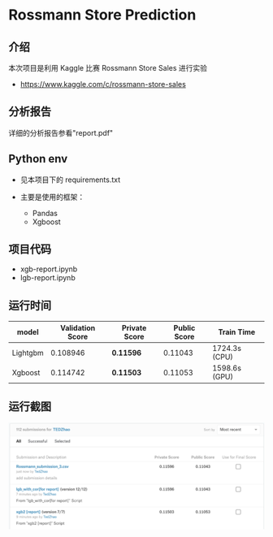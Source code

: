 # Rossmann Store Prediction

## 介绍

本次项目是利用 Kaggle 比赛 Rossmann Store Sales 进行实验
- https://www.kaggle.com/c/rossmann-store-sales


## 分析报告
详细的分析报告参看"report.pdf"

## Python env

- 见本项目下的 requirements.txt

- 主要是使用的框架：
  - Pandas
  - Xgboost


## 项目代码

- xgb-report.ipynb
- lgb-report.ipynb


## 运行时间

| model    | Validation Score | Private Score | Public Score | Train Time          |
| -------- | ---------------- | ------------- | ------------ | ------------------- |
| Lightgbm | 0.108946         | **0.11596**   | 0.11043      | 1724.3s (CPU)       |
| Xgboost  | 0.114742         | **0.11503**   | 0.11053      | 1598.6s (GPU)       |

## 运行截图

![屏幕截图](screenshot.png)
